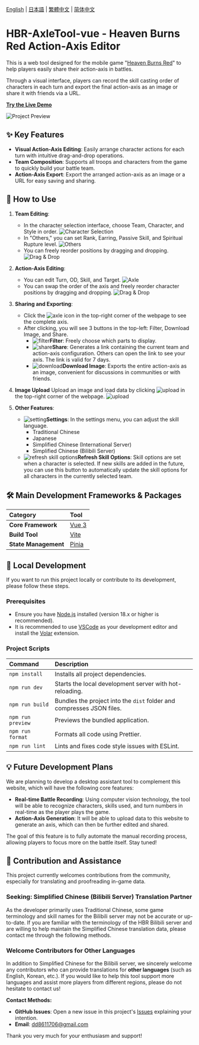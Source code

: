 [English](/docs/README.en.md) | [日本語](/docs/README.ja.md) | [繁體中文](/README.md) | [简体中文](/docs/README.zh-CN.md)

# HBR-AxleTool-vue - Heaven Burns Red Action-Axis Editor

This is a web tool designed for the mobile game "[Heaven Burns Red](https://heaven-burns-red.com/)" to help players easily share their action-axis in battles.

Through a visual interface, players can record the skill casting order of characters in each turn and export the final action-axis as an image or share it with friends via a URL.

**[Try the Live Demo](https://hbr-axletool.pages.dev/)**

![Project Preview](/image/preview.png)

## ✨ Key Features

*   **Visual Action-Axis Editing**: Easily arrange character actions for each turn with intuitive drag-and-drop operations.
*   **Team Composition**: Supports all troops and characters from the game to quickly build your battle team.
*   **Action-Axis Export**: Export the arranged action-axis as an image or a URL for easy saving and sharing.

## 📖 How to Use

1.  **Team Editing**:
    *   In the character selection interface, choose Team, Character, and Style in order.
        ![Character Selection](/image/select_char.png)
    *   In "Others," you can set Rank, Earring, Passive Skill, and Spiritual Rupture level.
        ![Others](/image/select_char_others.png)
    *   You can freely reorder positions by dragging and dropping.
        ![Drag & Drop](/image/select_char_drag&drop.gif)

2.  **Action-Axis Editing**:
    *   You can edit Turn, OD, Skill, and Target.
        ![Axle](/image/axle.png)
    *   You can swap the order of the axis and freely reorder character positions by dragging and dropping.
        ![Drag & Drop](/image/axle.gif)

3.  **Sharing and Exporting**:
    *   Click the ![axle icon](/src/assets/custom-icon/table.svg) in the top-right corner of the webpage to see the complete axis.
    *   After clicking, you will see 3 buttons in the top-left: Filter, Download Image, and Share.
        *   ![filter](/src/assets/custom-icon/filter-on.svg)**Filter**: Freely choose which parts to display.
        *   ![share](/src/assets/custom-icon/share.svg)**Share**: Generates a link containing the current team and action-axis configuration. Others can open the link to see your axis. The link is valid for 7 days.
        *   ![download](/src/assets/custom-icon/download.svg)**Download Image**: Exports the entire action-axis as an image, convenient for discussions in communities or with friends.

4.  **Image Upload**
    Upload an image and load data by clicking ![upload](/src/assets/custom-icon/upload.svg) in the top-right corner of the webpage.
    ![upload](/image/upload.gif)

5.  **Other Features**:
    *   ![setting](/src/assets/custom-icon/setting.svg)**Settings**: In the settings menu, you can adjust the skill language.
        *   Traditional Chinese
        *   Japanese
        *   Simplified Chinese (International Server)
        *   Simplified Chinese (Bilibili Server)
    * ![refresh skill options](/src/assets/custom-icon/update.svg)**Refresh Skill Options**: Skill options are set when a character is selected. If new skills are added in the future, you can use this button to automatically update the skill options for all characters in the currently selected team.

## 🛠️ Main Development Frameworks & Packages

| Category | Tool |
| :--- | :--- |
| **Core Framework** | [Vue 3](https://vuejs.org/) |
| **Build Tool** | [Vite](https://vitejs.dev/) |
| **State Management** | [Pinia](https://pinia.vuejs.org/) |

## 🚀 Local Development

If you want to run this project locally or contribute to its development, please follow these steps.

### **Prerequisites**

-   Ensure you have [Node.js](https://nodejs.org/) installed (version 18.x or higher is recommended).
-   It is recommended to use [VSCode](https://code.visualstudio.com/) as your development editor and install the [Volar](https://marketplace.visualstudio.com/items?itemName=Vue.volar) extension.

### **Project Scripts**

| Command | Description |
| :--- | :--- |
| `npm install` | Installs all project dependencies. |
| `npm run dev` | Starts the local development server with hot-reloading. |
| `npm run build` | Bundles the project into the `dist` folder and compresses JSON files. |
| `npm run preview` | Previews the bundled application. |
| `npm run format` | Formats all code using Prettier. |
| `npm run lint` | Lints and fixes code style issues with ESLint. |

## 💡 Future Development Plans

We are planning to develop a desktop assistant tool to complement this website, which will have the following core features:

-   **Real-time Battle Recording**: Using computer vision technology, the tool will be able to recognize characters, skills used, and turn numbers in real-time as the player plays the game.
-   **Action-Axis Generation**: It will be able to upload data to this website to generate an axis, which can then be further edited and shared.

The goal of this feature is to fully automate the manual recording process, allowing players to focus more on the battle itself. Stay tuned!

## 🤝 Contribution and Assistance

This project currently welcomes contributions from the community, especially for translating and proofreading in-game data.

### **Seeking: Simplified Chinese (Bilibili Server) Translation Partner**

As the developer primarily uses Traditional Chinese, some game terminology and skill names for the Bilibili server may not be accurate or up-to-date. If you are familiar with the terminology of the HBR Bilibili server and are willing to help maintain the Simplified Chinese translation data, please contact me through the following methods.

### **Welcome Contributors for Other Languages**

In addition to Simplified Chinese for the Bilibili server, we sincerely welcome any contributors who can provide translations for **other languages** (such as English, Korean, etc.). If you would like to help this tool support more languages and assist more players from different regions, please do not hesitate to contact us!

**Contact Methods:**

-   **GitHub Issues**: Open a new issue in this project's [Issues](https://github.com/FuseFairy/HBR-AxleTool-vue/issues) explaining your intention.
-   **Email**: [dd8611706@gmail.com](mailto:dd8611706@gmail.com)

Thank you very much for your enthusiasm and support!
